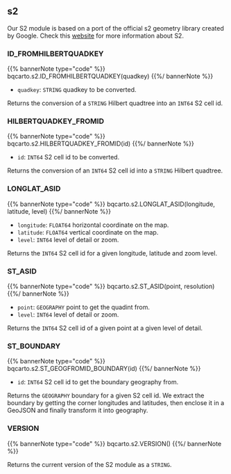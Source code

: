 ## s2

Our S2 module is based on a port of the official s2 geometry library created by Google. Check this [website](http://s2geometry.io/) for more information about S2.

### ID_FROMHILBERTQUADKEY

{{% bannerNote type="code" %}}
bqcarto.s2.ID_FROMHILBERTQUADKEY(quadkey)
{{%/ bannerNote %}}

* `quadkey`: `STRING` quadkey to be converted.

Returns the conversion of a `STRING` Hilbert quadtree into an `INT64` S2 cell id.

### HILBERTQUADKEY_FROMID

{{% bannerNote type="code" %}}
bqcarto.s2.HILBERTQUADKEY_FROMID(id)
{{%/ bannerNote %}}

* `id`: `INT64` S2 cell id to be converted.

Returns the conversion of an `INT64` S2 cell id into a `STRING` Hilbert quadtree.


### LONGLAT_ASID

{{% bannerNote type="code" %}}
bqcarto.s2.LONGLAT_ASID(longitude, latitude, level)
{{%/ bannerNote %}}

* `longitude`: `FLOAT64` horizontal coordinate on the map.
* `latitude`: `FLOAT64` vertical coordinate on the map.
* `level`: `INT64` level of detail or zoom.

Returns the `INT64` S2 cell id for a given longitude, latitude and zoom level.

### ST_ASID

{{% bannerNote type="code" %}}
bqcarto.s2.ST_ASID(point, resolution)
{{%/ bannerNote %}}

* `point`: `GEOGRAPHY` point to get the quadint from.
* `level`: `INT64` level of detail or zoom.

Returns the `INT64` S2 cell id of a given point at a given level of detail.

### ST_BOUNDARY

{{% bannerNote type="code" %}}
bqcarto.s2.ST_GEOGFROMID_BOUNDARY(id)
{{%/ bannerNote %}}

* `id`: `INT64` S2 cell id to get the boundary geography from.

Returns the `GEOGRAPHY` boundary for a given S2 cell id. We extract the boundary by getting the corner longitudes and latitudes, then enclose it in a GeoJSON and finally transform it into geography.

### VERSION

{{% bannerNote type="code" %}}
bqcarto.s2.VERSION()
{{%/ bannerNote %}}

Returns the current version of the S2 module as a `STRING`.